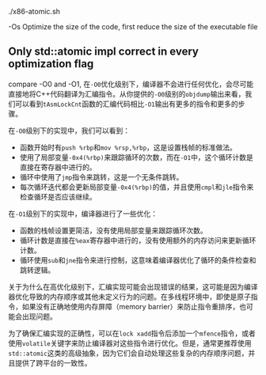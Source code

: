 ./x86-atomic.sh

-Os Optimize the size of the code, first reduce the size of the executable file

## Only std::atomic impl correct in every optimization flag

compare -O0 and -O1, 
在`-O0`优化级别下，编译器不会进行任何优化，会尽可能直接地将C++代码翻译为汇编指令。从你提供的`-O0`级别的`objdump`输出来看，我们可以看到`tAsmLockCnt`函数的汇编代码相比`-O1`输出有更多的指令和更多的步骤。

在`-O0`级别下的实现中，我们可以看到：

- 函数开始时有`push %rbp`和`mov %rsp,%rbp`，这是设置栈帧的标准做法。
- 使用了局部变量`-0x4(%rbp)`来跟踪循环的次数，而在`-O1`中，这个循环计数是直接在寄存器中进行的。
- 循环中使用了`jmp`指令来跳转，这是一个无条件跳转。
- 每次循环迭代都会更新局部变量`-0x4(%rbp)`的值，并且使用`cmpl`和`jle`指令来检查循环是否应该继续。

在`-O1`级别下的实现中，编译器进行了一些优化：

- 函数的栈帧设置更简洁，没有使用局部变量来跟踪循环次数。
- 循环计数是直接在`%eax`寄存器中进行的，没有使用额外的内存访问来更新循环计数。
- 循环使用`sub`和`jne`指令来进行控制，这意味着编译器优化了循环的条件检查和跳转逻辑。

关于为什么在高优化级别下，汇编实现可能会出现错误的结果，这可能是因为编译器优化导致的内存顺序或其他未定义行为的问题。在多线程环境中，即使是原子指令，如果没有正确地使用内存屏障（memory barrier）来防止指令重排序，也可能会出现问题。

为了确保汇编实现的正确性，可以在`lock xadd`指令后添加一个`mfence`指令，或者使用`volatile`关键字来防止编译器对这些指令进行优化。但是，通常更推荐使用`std::atomic`这类的高级抽象，因为它们会自动处理这些复杂的内存顺序问题，并且提供了跨平台的一致性。